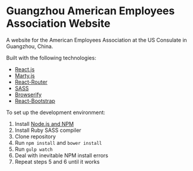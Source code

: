 Guangzhou American Employees Association Website
===

A website for the American Employees Association at the US Consulate in Guangzhou, China.  

Built with the following technologies:

* [React.js](https://facebook.github.io/react/)
* [Marty.js](https://martyjs.org)
* [React-Router](https://github.com/rackt/react-router)
* [SASS](http://sass-lang.com/)
* [Browserify](http://browserify.org/)
* [React-Bootstrap](http://react-bootstrap.github.io/)

To set up the development environment:

1. Install [Node.js and NPM](https://nodejs.org/)
2. Install Ruby SASS compiler
3. Clone repository
4. Run ```npm install``` and ```bower install```
5. Run ```gulp watch```
6. Deal with inevitable NPM install errors
7. Repeat steps 5 and 6 until it works


